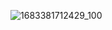 

![1683381712429_100](https://user-images.githubusercontent.com/111589262/236631574-d7d4a64a-28d3-49fb-9612-6722b64133d2.PNG)
